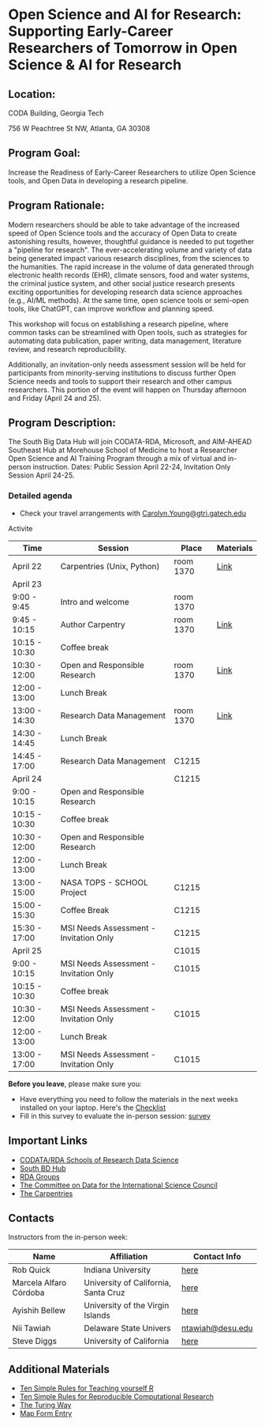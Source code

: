 # Open Science and AI for Research:  Supporting Early-Career Researchers of Tomorrow in Open Science & AI for Research

## Location:
CODA Building, Georgia Tech

756 W Peachtree St NW, Atlanta, GA 30308

## Program Goal:
Increase the Readiness of Early-Career Researchers to utilize Open Science tools, and Open Data in developing a research pipeline.

## Program Rationale: 
Modern researchers should be able to take advantage of the increased speed of Open Science tools and the accuracy of Open Data to create astonishing results, however, thoughtful guidance is needed to put together a "pipeline for research". The ever-accelerating volume and variety of data being generated impact various research disciplines, from the sciences to the humanities. The rapid increase in the volume of data generated through electronic health records (EHR), climate sensors, food and water systems, the criminal justice system, and other social justice research presents exciting opportunities for developing research data science approaches (e.g., AI/ML methods). At the same time, open science tools or semi-open tools, like ChatGPT, can improve workflow and planning speed.   

This workshop will focus on establishing a research pipeline, where common tasks can be streamlined with Open tools, such as strategies for automating data publication, paper writing, data management, literature review, and research reproducibility. 

Additionally, an invitation-only needs assessment session will be held for participants from minority-serving institutions to discuss further Open Science needs and tools to support their research and other campus researchers. This portion of the event will happen on Thursday afternoon and Friday (April 24 and 25).

## Program Description:
The South Big Data Hub will join CODATA-RDA, Microsoft, and AIM-AHEAD Southeast Hub at Morehouse School of Medicine to host a  Researcher Open Science and AI Training Program through a mix of virtual and in-person instruction. Dates: Public Session April 22-24, Invitation Only Session April 24-25. 

### Detailed agenda
   * Check your travel arrangements with Carolyn.Young@gtri.gatech.edu

Activite

| Time           | Session                         | Place     | Materials |
|----------------|---------------------------------|-----------|-----------|
| April 22       | Carpentries (Unix, Python)      | room 1370 |[Link](https://sdiggs.github.io/2025-04-21-carpentries-sords/)    |
| April 23       |                                 |           |           |
| 9:00 - 9:45    | Intro and welcome               | room 1370 |           |
| 9:45 - 10:15   | Author Carpentry                | room 1370 |  [Link](https://malfaro2.github.io/Atlanta2022/AuthorCarpentry.html#/title-slide)|
| 10:15 - 10:30  | Coffee break                    |           |           |
| 10:30 - 12:00  | Open and Responsible Research   | room 1370 |[Link]( )  |
| 12:00 - 13:00  | Lunch Break                     |           |           |
| 13:00 - 14:30  | Research Data Management        | room 1370 | [Link]( ) |
| 14:30 - 14:45  | Lunch Break                     |           |           |
| 14:45 - 17:00  | Research Data Management        |  C1215    |           |
|April 24        |                                 |  C1215    |           |
| 9:00 - 10:15   | Open and Responsible Research   |           |           |
| 10:15 - 10:30  | Coffee break                    |           |           |
| 10:30 - 12:00  | Open and Responsible Research   |           |           |
| 12:00 - 13:00  | Lunch Break                     |           |           |
| 13:00 - 15:00  | NASA TOPS - SCHOOL Project      |  C1215    |           |
| 15:00 - 15:30  | Coffee Break                    |  C1215    |           |
| 15:30 - 17:00  | MSI Needs Assessment - Invitation Only | C1215 |        |
|April 25        |                                 |  C1015    |           |
| 9:00 - 10:15   | MSI Needs Assessment - Invitation Only | C1015 |           |
| 10:15 - 10:30  | Coffee break                    |           |           |
| 10:30 - 12:00  | MSI Needs Assessment - Invitation Only | C1015 |           |
| 12:00 - 13:00  | Lunch Break                     |           |           |
| 13:00 - 17:00  | MSI Needs Assessment - Invitation Only | C1015 |           |

**Before you leave**, please make sure you:

* Have everything you need to follow the materials in the next weeks installed on your laptop. Here's the [Checklist](Checklist.md)
* Fill in this survey to evaluate the in-person session: [survey]()

## Important Links <a name="links"></a>

* [CODATA/RDA Schools of Research Data Science](https://www.datascienceschools.org/)
* [South BD Hub](https://southbigdatahub.org)
* [RDA Groups](https://www.rd-alliance.org/groups)
* [The Committee on Data for the International Science Council](https://www.codata.org)
* [The Carpentries](https://carpentries.org/)

## Contacts <a name="contacts"></a>

Instructors from the in-person week: 

| Name                        | Affiliation                          | Contact Info |
|-----------------------------|--------------------------------------|--------------|
| Rob Quick                   | Indiana University                   | [here](https://directory.iu.edu/person/details/rquick)            |
| Marcela Alfaro Córdoba      | University of California, Santa Cruz | [here](https://malfaro.netlify.app/)                              |
| Ayishih Bellew              | University of the Virgin Islands     | [here](https://www.uvi.edu/directory/staff/ayishih-k-bellew.html) |
| Nii Tawiah                  | Delaware State Univers               | ntawiah@desu.edu                                                  |
| Steve Diggs                 | University of California             | [here](https://www.ucop.edu/directory-search/index.php)           |

## Additional Materials <a name="+materials"></a>

* [Ten Simple Rules for Teaching yourself R](https://journals.plos.org/ploscompbiol/article?id=10.1371/journal.pcbi.1010372)
* [Ten Simple Rules for Reproducible Computational Research](https://journals.plos.org/ploscompbiol/article?id=10.1371/journal.pcbi.1003285)
* [The Turing Way](https://the-turing-way.netlify.app/welcome)
* [Map Form Entry](https://docs.google.com/forms/d/19V46loM5kSaS2w2GONPcixNhmrDrRQ8weI7O552jiHY/edit)
